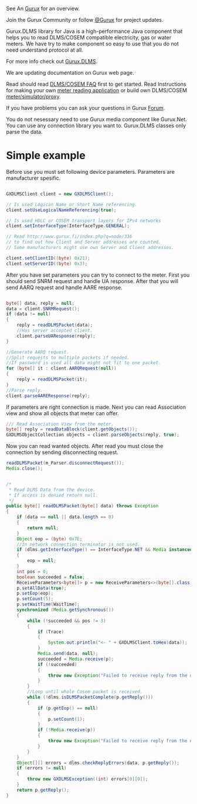 See An [Gurux](http://www.gurux.org/ "Gurux") for an overview.

Join the Gurux Community or follow [@Gurux](https://twitter.com/guruxorg "@Gurux") for project updates.

Gurux.DLMS library for Java is a high-performance Java component that helps you to read DLMS/COSEM compatible electricity, gas or water meters. We have try to make component so easy to use that you do not need understand protocol at all.

For more info check out [Gurux.DLMS](http://www.gurux.fi/index.php?q=Gurux.DLMS "Gurux.DLMS").

We are updating documentation on Gurux web page. 

Read should read [DLMS/COSEM FAQ](http://www.gurux.org/index.php?q=DLMSCOSEMFAQ) first to get started. Read Instructions for making your own [meter reading application](http://www.gurux.org/index.php?q=DLMSIntro) or build own 
DLMS/COSEM [meter/simulator/proxy](http://www.gurux.org/index.php?q=OwnDLMSMeter).

If you have problems you can ask your questions in Gurux [Forum](http://www.gurux.org/forum).

You do not nesessary need to use Gurux media component like Gurux.Net. 
You can use any connection library you want to.
Gurux.DLMS classes only parse the data.


Simple example
=========================== 
Before use you must set following device parameters. 
Parameters are manufacturer spesific.


```Java

GXDLMSClient client = new GXDLMSClient();

// Is used Logican Name or Short Name referencing.
client.setUseLogicalNameReferencing(true);

// Is used HDLC or COSEM transport layers for IPv4 networks
client.setInterfaceType(InterfaceType.GENERAL);

// Read http://www.gurux.fi/index.php?q=node/336 
// to find out how Client and Server addresses are counted.
// Some manufacturers might use own Server and Client addresses.

client.setClientID((byte) 0x21);
client.setServerID((byte) 0x3);

```


After you have set parameters you can try to connect to the meter.
First you should send SNRM request and handle UA response.
After that you will send AARQ request and handle AARE response.


```Java

byte[] data, reply = null;
data = client.SNRMRequest();
if (data != null)
{
    reply = readDLMSPacket(data);
    //Has server accepted client.
    client.parseUAResponse(reply);
}

//Generate AARQ request.
//Split requests to multiple packets if needed. 
//If password is used all data might not fit to one packet.
for (byte[] it : client.AARQRequest(null))
{
    reply = readDLMSPacket(it);
}
//Parse reply.
client.parseAAREResponse(reply);

```

If parameters are right connection is made.
Next you can read Association view and show all objects that meter can offer.

```Java
/// Read Association View from the meter.
byte[] reply = readDataBlock(client.getObjects());
GXDLMSObjectCollection objects = client.parseObjects(reply, true);

```
Now you can read wanted objects. After read you must close the connection by sending
disconnecting request.

```Java
readDLMSPacket(m_Parser.disconnectRequest());
Media.close();

```

```Java

/*
 * Read DLMS Data from the device.
 * If access is denied return null.
 */
public byte[] readDLMSPacket(byte[] data) throws Exception
{
    if (data == null || data.length == 0)
    {
        return null;
    }
    Object eop = (byte) 0x7E;
    //In network connection terminator is not used.
    if (dlms.getInterfaceType() == InterfaceType.NET && Media instanceof GXNet)
    {
        eop = null;
    }
    int pos = 0;
    boolean succeeded = false;
    ReceiveParameters<byte[]> p = new ReceiveParameters<>(byte[].class);
    p.setAllData(true);
    p.setEop(eop);
    p.setCount(5);
    p.setWaitTime(WaitTime);        
    synchronized (Media.getSynchronous())
    {
        while (!succeeded && pos != 3)
        {
            if (Trace)
            {   
                System.out.println("<- " + GXDLMSClient.toHex(data));
            }
            Media.send(data, null);
            succeeded = Media.receive(p);
            if (!succeeded)
            {
                throw new Exception("Failed to receive reply from the device in given time.");
            }
        }
        //Loop until whole Cosem packet is received.                
        while (!dlms.isDLMSPacketComplete(p.getReply()))
        {
            if (p.getEop() == null)
            {
                p.setCount(1);
            }
            if (!Media.receive(p))
            {
                throw new Exception("Failed to receive reply from the device in given time.");
            }
        }
    }    
    Object[][] errors = dlms.checkReplyErrors(data, p.getReply());
    if (errors != null)
    {
        throw new GXDLMSException((int) errors[0][0]);
    }
    return p.getReply();       
}

```